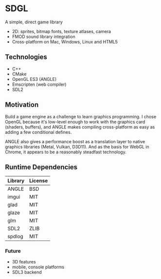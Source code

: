 # SDGL

A simple, direct game library

- 2D: sprites, bitmap fonts, texture atlases, camera
- FMOD sound library integration
- Cross-platform on Mac, Windows, Linux and HTML5

## Technologies

- C++
- CMake
- OpenGL ES3 (ANGLE)
- Emscripten (web compiler)
- SDL2

## Motivation

Build a game engine as a challenge to learn graphics programming.
I chose OpenGL because it's low-level enough to work with the graphics card (shaders, buffers),
and ANGLE makes compiling cross-platform as easy as adding a few conditional defines.

ANGLE also gives a performance boost as a translation layer to native graphics libraries (Metal, Vulkan, D3D11).
And as the basis for WebGL in Chrome, it appears to be a reasonably steadfast technology.

## Runtime Dependencies

| Library | License |
|---------|---------|
| ANGLE   | BSD     |
| imgui   | MIT     |
| glad    | MIT     |
| glaze   | MIT     |
| glm     | MIT     |
| SDL2    | ZLIB    |
| spdlog  | MIT     |

### Future

- 3D features
- mobile, console platforms
- SDL3 backend
